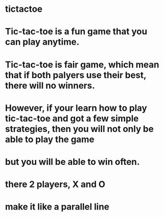 # tictactoe 
# Tic-tac-toe is a fun game that you can play anytime.
# Tic-tac-toe is fair game, which mean that if both palyers use their best, there will no winners.
# However, if your learn how to play tic-tac-toe and got a few simple strategies, then you will not only be able to play the game
# but you will be able to win often.

# there 2 players, X and O
# make it like a parallel line
